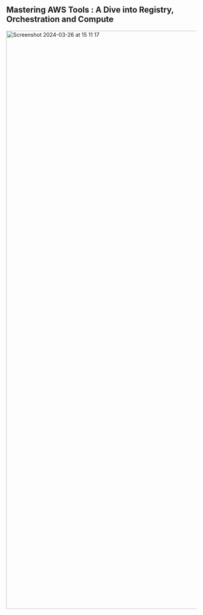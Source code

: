 ## Mastering AWS Tools : A Dive into Registry, Orchestration and Compute

<img width="1533" alt="Screenshot 2024-03-26 at 15 11 17" src="https://github.com/malisettisamrat/cecs-574-tdc/assets/44539602/e95f8eee-9a41-4d9e-8767-8b92213889e2">
